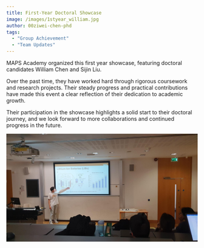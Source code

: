 ```yaml
---
title: First-Year Doctoral Showcase
image: /images/1styear_william.jpg
author: 00ziwei-chen-phd
tags:
  - "Group Achievement"
  - "Team Updates"
---
```



MAPS Academy organized this first year showcase, featuring doctoral candidates William Chen and Sijin Liu.

Over the past time, they have worked hard through rigorous coursework and research projects. Their steady progress and practical contributions have made this event a clear reflection of their dedication to academic growth.

Their participation in the showcase highlights a solid start to their doctoral journey, and we look forward to more collaborations and continued progress in the future.

![William Presentation](/images/1styear_william.jpg)
